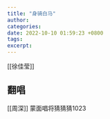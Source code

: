 ```yaml
---
title: "身骑白马"
author: 
categories: 
date: 2022-10-10 01:59:23 +0800
tags: 
excerpt: 
---
```


[[徐佳莹]]



## 翻唱

[[周深]]
蒙面唱将猜猜猜1023